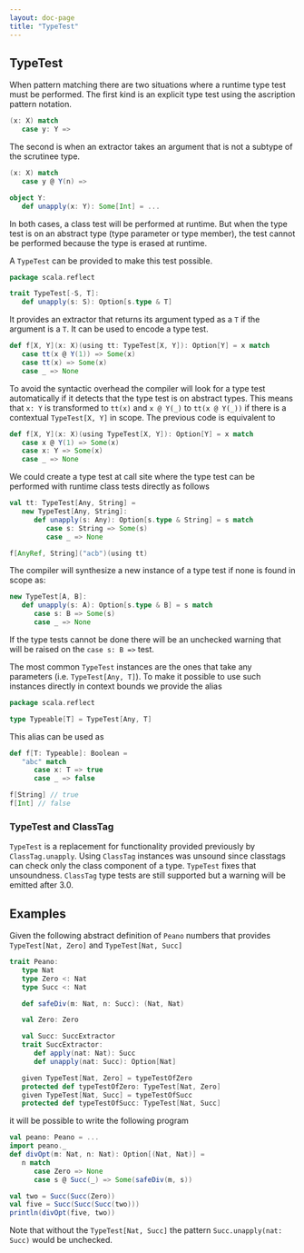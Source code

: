 ```yaml
---
layout: doc-page
title: "TypeTest"
---
```


TypeTest
--------

When pattern matching there are two situations where a runtime type test must be performed.
The first kind is an explicit type test using the ascription pattern notation.
```scala
(x: X) match
   case y: Y =>
```
The second is when an extractor takes an argument that is not a subtype of the scrutinee type.
```scala
(x: X) match
   case y @ Y(n) =>

object Y:
   def unapply(x: Y): Some[Int] = ...
```

In both cases, a class test will be performed at runtime.
But when the type test is on an abstract type (type parameter or type member), the test cannot be performed because the type is erased at runtime.

A `TypeTest` can be provided to make this test possible.

```scala
package scala.reflect

trait TypeTest[-S, T]:
   def unapply(s: S): Option[s.type & T]
```

It provides an extractor that returns its argument typed as a `T` if the argument is a `T`.
It can be used to encode a type test.
```scala
def f[X, Y](x: X)(using tt: TypeTest[X, Y]): Option[Y] = x match
   case tt(x @ Y(1)) => Some(x)
   case tt(x) => Some(x)
   case _ => None
```

To avoid the syntactic overhead the compiler will look for a type test automatically if it detects that the type test is on abstract types.
This means that `x: Y` is transformed to `tt(x)` and `x @ Y(_)` to `tt(x @ Y(_))` if there is a contextual `TypeTest[X, Y]` in scope.
The previous code is equivalent to

```scala
def f[X, Y](x: X)(using TypeTest[X, Y]): Option[Y] = x match
   case x @ Y(1) => Some(x)
   case x: Y => Some(x)
   case _ => None
```

We could create a type test at call site where the type test can be performed with runtime class tests directly as follows

```scala
val tt: TypeTest[Any, String] =
   new TypeTest[Any, String]:
      def unapply(s: Any): Option[s.type & String] = s match
         case s: String => Some(s)
         case _ => None

f[AnyRef, String]("acb")(using tt)
```

The compiler will synthesize a new instance of a type test if none is found in scope as:
```scala
new TypeTest[A, B]:
   def unapply(s: A): Option[s.type & B] = s match
      case s: B => Some(s)
      case _ => None
```
If the type tests cannot be done there will be an unchecked warning that will be raised on the `case s: B =>` test.

The most common `TypeTest` instances are the ones that take any parameters (i.e. `TypeTest[Any, T]`).
To make it possible to use such instances directly in context bounds we provide the alias
```scala
package scala.reflect

type Typeable[T] = TypeTest[Any, T]
```

This alias can be used as

```scala
def f[T: Typeable]: Boolean =
   "abc" match
      case x: T => true
      case _ => false

f[String] // true
f[Int] // false
```

### TypeTest and ClassTag
`TypeTest` is a replacement for functionality provided previously by `ClassTag.unapply`.
Using `ClassTag` instances was unsound since classtags can check only the class component of a type.
`TypeTest` fixes that unsoundness.
`ClassTag` type tests are still supported but a warning will be emitted after 3.0.


Examples
--------

Given the following abstract definition of `Peano` numbers that provides `TypeTest[Nat, Zero]` and `TypeTest[Nat, Succ]`

```scala
trait Peano:
   type Nat
   type Zero <: Nat
   type Succ <: Nat

   def safeDiv(m: Nat, n: Succ): (Nat, Nat)

   val Zero: Zero

   val Succ: SuccExtractor
   trait SuccExtractor:
      def apply(nat: Nat): Succ
      def unapply(nat: Succ): Option[Nat]

   given TypeTest[Nat, Zero] = typeTestOfZero
   protected def typeTestOfZero: TypeTest[Nat, Zero]
   given TypeTest[Nat, Succ] = typeTestOfSucc
   protected def typeTestOfSucc: TypeTest[Nat, Succ]
```

it will be possible to write the following program

```scala
val peano: Peano = ...
import peano._
def divOpt(m: Nat, n: Nat): Option[(Nat, Nat)] =
   n match
      case Zero => None
      case s @ Succ(_) => Some(safeDiv(m, s))

val two = Succ(Succ(Zero))
val five = Succ(Succ(Succ(two)))
println(divOpt(five, two))
```

Note that without the `TypeTest[Nat, Succ]` the pattern `Succ.unapply(nat: Succ)` would be unchecked.
